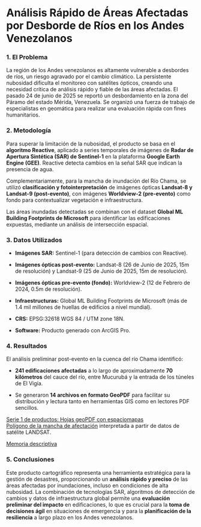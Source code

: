# **Análisis Rápido de Áreas Afectadas por Desborde de Ríos en los Andes Venezolanos**

### **1. El Problema**

La región de los Andes venezolanos es altamente vulnerable a desbordes
de ríos, un riesgo agravado por el cambio climático. La persistente
nubosidad dificulta el monitoreo con satélites ópticos, creando una
necesidad crítica de análisis rápido y fiable de las áreas afectadas. El
pasado 24 de junio de 2025 se reportó un desbordamiento en la zona del
Páramo del estado Mérida, Venezuela. Se organizó una fuerza de trabajo
de especialistas en geomática para realizar una evaluación rápida con
fines humanitarios.

### **2. Metodología**

Para superar la limitación de la nubosidad, el producto se basa en el
**algoritmo Reactive**, aplicado a series temporales de imágenes de
**Radar de Apertura Sintética (SAR) de Sentinel-1** en la plataforma
**Google Earth Engine (GEE)**. Reactive detecta cambios en la señal SAR
que indican la presencia de agua.

Complementariamente, para la mancha de inundación del Río Chama, se
utilizó **clasificación y fotointerpretación** de imágenes ópticas
**Landsat-8 y Landsat-9 (post-evento)**, con imágenes **Worldview-2
(pre-evento)** como fondo para contextualizar vegetación e
infraestructura.

Las áreas inundadas detectadas se combinan con el dataset **Global ML
Building Footprints de Microsoft** para identificar las edificaciones
expuestas, mediante un análisis de intersección espacial.

### **3. Datos Utilizados**

-   **Imágenes SAR:** Sentinel-1 (para detección de cambios con
    Reactive).

-   **Imágenes ópticas post-evento:** Landsat-8 (26 de Junio de 2025,
    15m de resolución) y Landsat-9 (25 de Junio de 2025, 15m de
    resolución).

-   **Imágenes ópticas pre-evento (fondo):** Worldview-2 (12 de Febrero
    de 2024, 0.5m de resolución).

-   **Infraestructuras:** Global ML Building Footprints de Microsoft
    (más de 1.4 mil millones de huellas de edificios a nivel mundial).

-   **CRS:** EPSG:32618 WGS 84 / UTM zone 18N.

-   **Software:** Producto generado con ArcGIS Pro.

### **4. Resultados**

El análisis preliminar post-evento en la cuenca del río Chama identificó:

-   **241 edificaciones afectadas** a lo largo de aproximadamente **70
    kilómetros** del cauce del río, entre Mucurubá y la entrada de los
    túneles de El Vigía.

-   Se generaron **14 archivos en formato GeoPDF** para facilitar su
    distribución y lectura tanto en herramientas GIS como en lectores
    PDF sencillos.

[Serie 1 de productos: Hojas geoPDF con espaciomapas](Serie001/)  
    [Polígono de la mancha de afectación](Serie001/vectores/) interpretada a partir de datos de satélite LANDSAT.  

[Memoria descriptiva](MemoriaDescriptiva.docx)

### **5. Conclusiones**

Este producto cartográfico representa una herramienta estratégica para
la gestión de desastres, proporcionando un **análisis rápido y preciso**
de las áreas afectadas por inundaciones, incluso en condiciones de alta
nubosidad. La combinación de tecnologías SAR, algoritmos de detección de
cambios y datos de infraestructura global permite una **evaluación
preliminar del impacto** en edificaciones, lo que es crucial para la
**toma de decisiones ágil** en situaciones de emergencia y para la
**planificación de la resiliencia** a largo plazo en los Andes
venezolanos.

